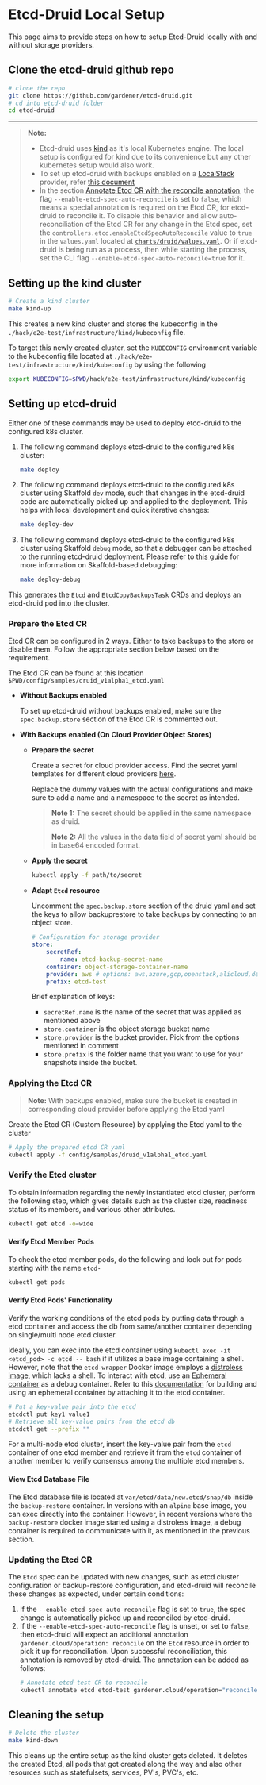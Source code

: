 # Etcd-Druid Local Setup

This page aims to provide steps on how to setup Etcd-Druid locally with and without storage providers.

## Clone the etcd-druid github repo

```sh
# clone the repo
git clone https://github.com/gardener/etcd-druid.git
# cd into etcd-druid folder
cd etcd-druid
```

---

> **Note:**
>
>- Etcd-druid uses [kind](https://kind.sigs.k8s.io/) as it's local Kubernetes engine. The local setup is configured for kind due to its convenience but any other kubernetes setup would also work.
>- To set up etcd-druid with backups enabled on a [LocalStack](https://github.com/localstack/localstack) provider, refer [this document](getting-started-locally-localstack.md)
>- In the section [Annotate Etcd CR with the reconcile annotation](#annotate-etcd-cr-with-the-reconcile-annotation), the flag `--enable-etcd-spec-auto-reconcile` is set to `false`, which means a special annotation is required on the Etcd CR, for etcd-druid to reconcile it. To disable this behavior and allow auto-reconciliation of the Etcd CR for any change in the Etcd spec, set the `controllers.etcd.enableEtcdSpecAutoReconcile` value to `true` in the `values.yaml` located at [`charts/druid/values.yaml`](../../charts/druid/values.yaml). Or if etcd-druid is being run as a process, then while starting the process, set the CLI flag `--enable-etcd-spec-auto-reconcile=true` for it.

## Setting up the kind cluster

```sh
# Create a kind cluster
make kind-up
```

This creates a new kind cluster and stores the kubeconfig in the  `./hack/e2e-test/infrastructure/kind/kubeconfig` file.

To target this newly created cluster, set the `KUBECONFIG` environment variable to the kubeconfig file located at `./hack/e2e-test/infrastructure/kind/kubeconfig` by using the following

```sh
export KUBECONFIG=$PWD/hack/e2e-test/infrastructure/kind/kubeconfig
```

## Setting up etcd-druid

Either one of these commands may be used to deploy etcd-druid to the configured k8s cluster.

1. The following command deploys etcd-druid to the configured k8s cluster:
    ```sh
    make deploy
    ```

2. The following command deploys etcd-druid to the configured k8s cluster using Skaffold `dev` mode, such that changes in the etcd-druid code are automatically picked up and applied to the deployment. This helps with local development and quick iterative changes:
    ```sh
    make deploy-dev
    ```

3. The following command deploys etcd-druid to the configured k8s cluster using Skaffold `debug` mode, so that a debugger can be attached to the running etcd-druid deployment. Please refer to [this guide](https://skaffold.dev/docs/workflows/debug/) for more information on Skaffold-based debugging:
    ```sh
    make deploy-debug
    ```

This generates the `Etcd` and `EtcdCopyBackupsTask` CRDs and deploys an etcd-druid pod into the cluster.

### Prepare the Etcd CR

Etcd CR can be configured in 2 ways. Either to take backups to the store or disable them. Follow the appropriate section below based on the requirement.

The Etcd CR can be found at this location `$PWD/config/samples/druid_v1alpha1_etcd.yaml`

- **Without Backups enabled**

    To set up etcd-druid without backups enabled, make sure the `spec.backup.store` section of the Etcd CR is commented out.

- **With Backups enabled (On Cloud Provider Object Stores)**

  - **Prepare the secret**

    Create a secret for cloud provider access. Find the secret yaml templates for different cloud providers [here](https://github.com/gardener/etcd-backup-restore/tree/master/example/storage-provider-secrets).

    Replace the dummy values with the actual configurations and make sure to add a name and a namespace to the secret as intended.

    > **Note 1:** The secret should be applied in the same namespace as druid.
    >
    > **Note 2:** All the values in the data field of secret yaml should be in base64 encoded format.

  - **Apply the secret**

    ```sh
    kubectl apply -f path/to/secret
    ```

  - **Adapt `Etcd` resource**

    Uncomment the `spec.backup.store` section of the druid yaml and set the keys to allow backuprestore to take backups by connecting to an object store.

    ```yaml
    # Configuration for storage provider
    store:
        secretRef:
            name: etcd-backup-secret-name
        container: object-storage-container-name
        provider: aws # options: aws,azure,gcp,openstack,alicloud,dell,openshift,local
        prefix: etcd-test
    ```

    Brief explanation of keys:

    - `secretRef.name` is the name of the secret that was applied as mentioned above
    - `store.container` is the object storage bucket name
    - `store.provider`  is the bucket provider. Pick from the options mentioned in comment
    - `store.prefix`    is the folder name that you want to use for your snapshots inside the bucket.

### Applying the Etcd CR

> **Note:** With backups enabled, make sure the bucket is created in corresponding cloud provider before applying the Etcd yaml

Create the Etcd CR (Custom Resource) by applying the Etcd yaml to the cluster

```sh
# Apply the prepared etcd CR yaml
kubectl apply -f config/samples/druid_v1alpha1_etcd.yaml
```

### Verify the Etcd cluster

To obtain information regarding the newly instantiated etcd cluster, perform the following step, which gives details such as the cluster size, readiness status of its members, and various other attributes.

```sh
kubectl get etcd -o=wide
```

#### Verify Etcd Member Pods

To check the etcd member pods, do the following and look out for pods starting with the name `etcd-`

```sh
kubectl get pods
```

#### Verify Etcd Pods' Functionality

Verify the working conditions of the etcd pods by putting data through a etcd container and access the db from same/another container depending on single/multi node etcd cluster.

Ideally, you can exec into the etcd container using `kubectl exec -it <etcd_pod> -c etcd -- bash` if it utilizes a base image containing a shell. However, note that the `etcd-wrapper` Docker image employs a [distroless image](https://github.com/GoogleContainerTools/distroless), which lacks a shell. To interact with etcd, use an [Ephemeral container](https://kubernetes.io/docs/concepts/workloads/pods/ephemeral-containers/) as a debug container. Refer to this [documentation](https://github.com/gardener/etcd-wrapper/blob/main/docs/deployment/ops.md#build-image) for building and using an ephemeral container by attaching it to the etcd container.

```sh
# Put a key-value pair into the etcd 
etcdctl put key1 value1
# Retrieve all key-value pairs from the etcd db
etcdctl get --prefix ""
```

For a multi-node etcd cluster, insert the key-value pair from the `etcd` container of one etcd member and retrieve it from the `etcd` container of another member to verify consensus among the multiple etcd members.

#### View Etcd Database File

The Etcd database file is located at `var/etcd/data/new.etcd/snap/db` inside the `backup-restore` container. In versions with an `alpine` base image, you can exec directly into the container. However, in recent versions where the `backup-restore` docker image started using a distroless image, a debug container is required to communicate with it, as mentioned in the previous section.

### Updating the Etcd CR

The `Etcd` spec can be updated with new changes, such as etcd cluster configuration or backup-restore configuration, and etcd-druid will reconcile these changes as expected, under certain conditions:
1. If the `--enable-etcd-spec-auto-reconcile` flag is set to `true`, the spec change is automatically picked up and reconciled by etcd-druid.
2. If the `--enable-etcd-spec-auto-reconcile` flag is unset, or set to `false`, then etcd-druid will expect an additional annotation `gardener.cloud/operation: reconcile` on the `Etcd` resource in order to pick it up for reconciliation. Upon successful reconciliation, this annotation is removed by etcd-druid. The annotation can be added as follows:
    ```sh
    # Annotate etcd-test CR to reconcile
    kubectl annotate etcd etcd-test gardener.cloud/operation="reconcile"
    ```

## Cleaning the setup

```sh
# Delete the cluster
make kind-down
```

This cleans up the entire setup as the kind cluster gets deleted. It deletes the created Etcd, all pods that got created along the way and also other resources such as statefulsets, services, PV's, PVC's, etc.
